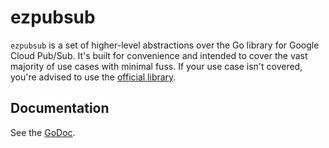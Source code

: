 # ezpubsub

`ezpubsub` is a set of higher-level abstractions over the Go library for Google Cloud Pub/Sub. It's built for convenience and intended to cover the vast majority of use cases with minimal fuss. If your use case isn't covered, you're advised to use the [official library](https://godoc.org/cloud.google.com/go/pubsub).

## Documentation

See the [GoDoc](https://godoc.org/github.com/lucperkins/ezpubsub).
